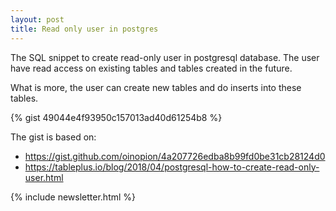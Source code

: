 ```yaml
---
layout: post
title: Read only user in postgres
---
```


The SQL snippet to create read-only user in postgresql database. The user have read access on existing tables and tables created in the future.

What is more, the user can create new tables and do inserts into these tables.

{% gist 49044e4f93950c157013ad40d61254b8 %}

The gist is based on:
 - https://gist.github.com/oinopion/4a207726edba8b99fd0be31cb28124d0
 - https://tableplus.io/blog/2018/04/postgresql-how-to-create-read-only-user.html

{% include newsletter.html %}

